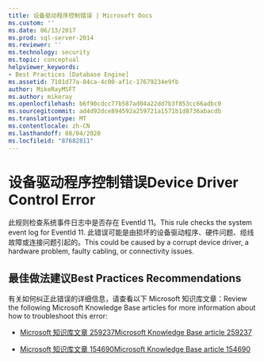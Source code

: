 ```yaml
---
title: 设备驱动程序控制错误 | Microsoft Docs
ms.custom: ''
ms.date: 06/13/2017
ms.prod: sql-server-2014
ms.reviewer: ''
ms.technology: security
ms.topic: conceptual
helpviewer_keywords:
- Best Practices [Database Engine]
ms.assetid: 7101d77a-84ca-4c00-af1c-17679234e9fb
author: MikeRayMSFT
ms.author: mikeray
ms.openlocfilehash: b6f90cdcc77b587ad04a22dd7b3f853cc66adbc0
ms.sourcegitcommit: ad4d92dce894592a259721a1571b1d8736abacdb
ms.translationtype: MT
ms.contentlocale: zh-CN
ms.lasthandoff: 08/04/2020
ms.locfileid: "87682811"
---
```

# <a name="device-driver-control-error"></a><span data-ttu-id="24aed-102">设备驱动程序控制错误</span><span class="sxs-lookup"><span data-stu-id="24aed-102">Device Driver Control Error</span></span>
  <span data-ttu-id="24aed-103">此规则检查系统事件日志中是否存在 EventId 11。</span><span class="sxs-lookup"><span data-stu-id="24aed-103">This rule checks the system event log for EventId 11.</span></span> <span data-ttu-id="24aed-104">此错误可能是由损坏的设备驱动程序、硬件问题、缆线故障或连接问题引起的。</span><span class="sxs-lookup"><span data-stu-id="24aed-104">This could be caused by a corrupt device driver, a hardware problem, faulty cabling, or connectivity issues.</span></span>  
  
## <a name="best-practices-recommendations"></a><span data-ttu-id="24aed-105">最佳做法建议</span><span class="sxs-lookup"><span data-stu-id="24aed-105">Best Practices Recommendations</span></span>  
 <span data-ttu-id="24aed-106">有关如何纠正此错误的详细信息，请查看以下 Microsoft 知识库文章：</span><span class="sxs-lookup"><span data-stu-id="24aed-106">Review the following Microsoft Knowledge Base articles for more information about how to troubleshoot this error:</span></span>  
  
-   [<span data-ttu-id="24aed-107">Microsoft 知识库文章 259237</span><span class="sxs-lookup"><span data-stu-id="24aed-107">Microsoft Knowledge Base article 259237</span></span>](https://go.microsoft.com/fwlink/?linkid=117746)  
  
-   [<span data-ttu-id="24aed-108">Microsoft 知识库文章 154690</span><span class="sxs-lookup"><span data-stu-id="24aed-108">Microsoft Knowledge Base article 154690</span></span>](https://go.microsoft.com/fwlink/?linkid=117747)  
  
  
